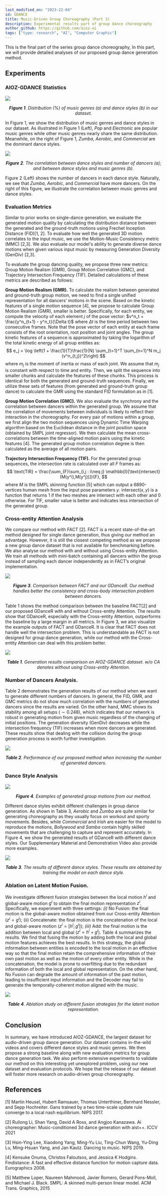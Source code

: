 ```yaml
---
last_modified_on: "2023-22-04"
id: GDANCE
title: Music-Driven Group Choreography (Part 3)
description: Experimental results part of group dance choreography
author_github: https://github.com/aioz-ai
tags: ["type: research", "AI", "Computer Graphic"]
---
```


This  is the final part of the series group dance choreography, In this part, we will provide detailed analyses of our proposed group dance generation method.

## Experiments

### AIOZ-GDANCE Statistics


![](https://lh3.googleusercontent.com/drive-viewer/AAOQEOSz2wY04GpZUf2CnNEuTEe8yFI8dDplM9OBO6j31iqFBYtdQpytA1tmdte-Pmke25f2Lroboz669TWHCwAKmi48_wK0Wg=s2560)*<center>**Figure 1**.  Distribution (%) of music genres (a) and dance styles (b) in our dataset. </center>* 

In Figure 1, we show the distribution of music genres and dance styles in our dataset. As illustrated in Figure 1 (Left), *Pop* and *Electronic* are popular music genres while other music genres nearly share the same distribution. Meanwhile, on the right of Figure 1, *Zumba*, *Aerobic*, and *Commercial* are the dominant dance styles. 



![](https://lh3.googleusercontent.com/drive-viewer/AAOQEOTu-Bm4xmt2Wdq4heuoG7PFsimYOGJAA53krq1_qvhDVJ4IEtgwnmZYNTUkTchdLck7HbdOL9HmvEON-JlmQwDH4tZQ=s2560)*<center>**Figure 2**. The correlation between dance styles and number of dancers (a); and between dance styles and music genres (b). </center>* 

Figure 2 (Left)  shows the number of dancers in each dance style. Naturally, we see that *Zumba*, *Aerobic*, and *Commercial* have more dancers. On the right of this figure, we illustrate the correlation between music genres and dance styles. 






### Evaluation Metrics
Similar to prior works on single-dance generation, we evaluate the generated motion quality by calculating the distribution distance between the generated and the ground-truth motions using Frechet Inception Distance (FID)[1, 2]. To evaluate how well the generated 3D motion correlates to the input music, we use the Motion-Music Consistency metric (MMC) [2,3]. We also evaluate our model's ability to generate diverse dance motions when given various input music by measuring Generation Diversity (GenDiv) [2,3]. 

To evaluate the group dancing quality, we propose three new metrics: Group Motion Realism (GMR), Group Motion Correlation (GMC), and Trajectory Intersection Frequency (TIF). Detailed calculations of these metrics are described as follows:

**Group Motion Realism (GMR).** To calculate the realism between generated and ground-truth group motion, we need to find a single unified representation for all dancers' motions in the scene. Based on the kinetic features of a single motion sequence [4], we propose to calculate Group Motion Realism (GMR), smaller is better. Specifically, for each entity, we compute the velocity of each element $j$ of the pose vector: $v^n_t = \frac{y^n_{t+1} - y^n_t}{\Delta t}$ where $\Delta t$ is the time period between two consecutive frames. Note that the pose vector of each entity at each frame consists of the root orientation,  root position and joint angles. The group kinetic features of a sequence is approximated by taking the logarithm of the total kinetic energy of all group entities as:
$$
 e_j = \log \left(1 + \frac{1}{T}\frac{1}{N} \sum_{t=1}^T \sum_{n=1}^N m_j (v^n_{t,j})^2\right)
$$
where $m_j$ is the moment of inertia or mass of each joint. We assume that $m_j$ is constant with respect to time and entity. Then, we split the sequence into smaller chunks and calculate the features of these chunks. This process is identical for both the generated and ground-truth sequences. Finally, we utilize these sets of features (from generated and ground-truth group dance) to calculate the GMR using the standard FID formulation as in [1]. 

**Group Motion Correlation (GMC).** We also evaluate the synchrony and the correlation between dancers within the generated group. We assume that the correlation of movements between individuals is likely to reflect their interaction in the choreography. For every pair of motions within a group, we first align the two motion sequences using Dynamic Time Warping algorithm based on the Euclidean distance in the joint position space (obtained by SMPL joint regressor). We then calculate the mean cross-correlations between the time-aligned motion pairs using the kinetic features [4]. The generated group motion correlation degree is then calculated as the average of all motion pairs.

**Trajectory Intersection Frequency (TIF).** For the generated group sequences, the intersection rate is calculated over all $F$ frames as: 
$$
\text{TIR} = \frac{\sum_{F}\sum_{i,j : i\neq j} \mathbb{I}[\text{intersect}(M(y^i),M(y^j))]}{F},
$$
where $M$ is the SMPL skinning function [5] which can output a 6890-vertices human mesh from the input pose parameters $y$. $\text{intersect}(x,y)$ is a function that returns 1 if the two meshes are intersect with each other and 0 otherwise.  For TIF, smaller value is better and indicates less intersection of the generated group.


### Cross-entity Attention Analysis
We compare our method with FACT [2]. FACT is a recent state-of-the-art method designed for single dance generation, thus giving our method an advantage. However, it is still the closest competing method as we propose a new group dance dataset that is not available for benchmarking before. We also analyse our method with and without using Cross-entity Attention. We train all methods with mini-batch containing all dancers within the group instead of sampling each dancer independently as in FACT’s original implementation.



![](https://lh3.googleusercontent.com/drive-viewer/AAOQEORj7YkRgKsbXa3JZK40qBYI72X0208dYfLtE5GdyN_6xg2aZObHROTj5-XoAQZ9p72TcYX0r8EXx5lWjizaS5K--8F7Mw=s2560)*<center>**Figure 3**. Comparison between FACT and our GDanceR. Our method handles better the consistency and cross-body intersection problem between dancers. </center>* 


Table 1 shows the method comparison between the baseline FACT[2] and our proposed GDanceR with and without Cross-entity Attention. The results show that GDanceR, especially with the Cross-entity Attention, outperforms the baseline by a large margin in all metrics. In Figure 3, we also visualize the example outputs of FACT and GDanceR. It is clear that FACT does not handle well the intersection problem. This is understandable as FACT is not designed for group dance generation, while our method with the Cross-entity Attention can deal with this problem better.

![](https://lh3.googleusercontent.com/drive-viewer/AAOQEOR57cCAq6_1hXYIcR5WNvIHTn0gchGT-TGcgIXIQ2rqkAvpJhVJiO46cfAslwyqxM0EEQ4Jjz3xeQvUkyXO6tkc1-TrYw=s2560)*<center>**Table 1**. Generation results comparison on AIOZ-GDANCE dataset. w/o CA denotes without using Cross-entity Attention. </center>* 


### Number of Dancers Analysis.


Table 2 demonstrates the generation results of our method when we want to generate different numbers of dancers. In general, the FID, GMR, and GMC metrics do not show much correlation with the numbers of generated dancers since the results are varied. On the other hand, MMC shows its stability among all setups ($\sim 0.248$), which indicates that our network is robust in generating motion from given music regardless of the changing of initial positions. The generation diversity (GenDiv) decreases while the intersection frequency (TIF) increases when more dancers are generated. These results show that dealing with the collision during the group generation process is worth further investigation.


![](https://lh3.googleusercontent.com/drive-viewer/AAOQEOTLDBo-encLsP3vtfNCg0-cVoRuUIvd4OBzafY3aBfARgMyQdgiuYEMdcuEDFLuEDPtFLRfmSBx2r_E2Ong-MiXHAxZ=s2560)*<center>**Table 2**. Performance of our proposed method when increasing the number of generated dancers.</center>* 

### Dance Style Analysis

![](https://lh3.googleusercontent.com/drive-viewer/AAOQEOSYIpB7RV2enIN75jpGo61_iDRfWRRP6-hYimsOu1OEypQAmoxUreMAgf9AH1Yh27fgH7mCItTbVSHvS8zBO_ZL7fix8A=s2560)*<center>**Figure 4**. Examples of generated group motions from our method. </center>* 

Different dance styles exhibit different challenges in group dance generation. As shown in Table 3, *Aerobic* and *Zumba* are quite similar for generating choreography as they usually focus on workout and sporty movements. Besides, while *Commercial* and *Irish* are easier for the model to reproduce the motions, *Bollywood* and *Samba* contain highly skilled movements that are challenging to capture and represent accurately. In Figure 4, we show the generated results of GDanceR with different dance styles. Our Supplementary Material and Demonstration Video also provide more examples.

![](https://lh3.googleusercontent.com/drive-viewer/AAOQEOQg9xefLINLqYXJIy68wCcOyqI7hvjiIhBE72S1qIL9zmqNfD03kJCgunBSbkdAPE8PjqKacKywIrj5y19YYLzrt28Suw=s2560)*<center>**Table 3**. The results of different dance styles. These results are obtained by training the model on each dance style.</center>* 


### Ablation on Latent Motion Fusion.
We investigate different fusion strategies between the local motion $h^i$ and global-aware motion $g^i$ to obtain the final motion representation $z^i$. Specifically, we experiment with three settings: *(i)* No Fusion: the final motion is the global-aware motion obtained from our Cross-entity Attention ($z^i = g^i$); (ii) Concatenate: the final motion is the concatenation of the local and global-aware motion ($z^i = [h^i; g^i]$); *(iii)* Add: the final motion is the addition between local and global ($z^i = h^i + g^i$). Table 4 summarizes the results. We find that fusing the motion by adding both the local and global motion features achieves the best results. In this strategy, the global information between entities is encoded to the local motion in an effective way so that the final motion retain the comprehensive information of their own past motion as well as the motion of every other entity. While in the concatenation, the model is prone to overfitting due to the redundant information of both the local and global representation. On the other hand, No Fusion can degrade the amount of information of the past motion, leading to insufficient input information and the Decoder may fail to generate the temporally-coherent motion aligned with the music. 


![](https://lh3.googleusercontent.com/drive-viewer/AAOQEORBdzuotmGUAOir7hjY1k0AK6CJy5xPSNOd0IEvV0ZpQHalNcfPMAyHC97r1qGN5dD1Z2pP9ZkWsDJIMMLHl_wn9IWk=s2560)*<center>**Table 4**. Ablation study on different fusion strategies for the latent motion representation. </center>* 

## Conclusion

In summary, we have introduced AIOZ-GDANCE, the largest dataset for audio-driven group dance generation. Our dataset contains in-the-wild videos and covers different dance styles and music genres. We then propose a strong baseline along with new evaluation metrics for group dance generation task. We also perform extensive experiments to validate our method on this interesting yet unexplored problem, using our new dataset and evaluation protocols. We hope that the release of our dataset will foster more research on audio-driven group choreography.

## References


[1] Martin Heusel, Hubert Ramsauer, Thomas Unterthiner, Bernhard Nessler, and Sepp Hochreiter. Gans trained by a two time-scale update rule converge to a local nash equilibrium. NIPS 2017.


[2] Ruilong Li, Shan Yang, David A Ross, and Angjoo Kanazawa. Ai choreographer: Music-conditioned 3d dance generation with aist++. ICCV 2021

[3] Hsin-Ying Lee, Xiaodong Yang, Ming-Yu Liu, Ting-Chun Wang, Yu-Ding Lu, Ming-Hsuan Yang, and Jan Kautz. Dancing to music. NIPS 2019.

[4]  Kensuke Onuma, Christos Faloutsos, and Jessica K Hodgins. Fmdistance: A fast and effective distance function for motion capture data. Eurographics 2008.

[5] Matthew Loper, Naureen Mahmood, Javier Romero, Gerard Pons-Moll, and Michael J. Black. SMPL: A skinned multi-person linear model. ACM Trans. Graphics, 2015